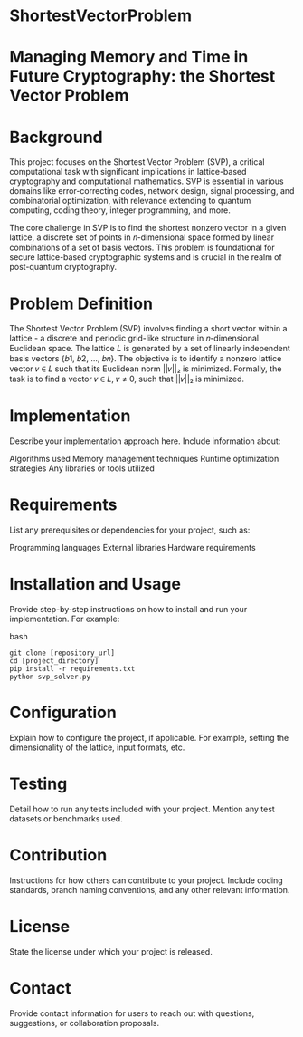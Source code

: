 # ShortestVectorProblem

# Managing Memory and Time in Future Cryptography: the Shortest Vector Problem
# Background
This project focuses on the Shortest Vector Problem (SVP), a critical computational task with significant implications in lattice-based cryptography and computational mathematics. SVP is essential in various domains like error-correcting codes, network design, signal processing, and combinatorial optimization, with relevance extending to quantum computing, coding theory, integer programming, and more.

The core challenge in SVP is to find the shortest nonzero vector in a given lattice, a discrete set of points in 𝑛-dimensional space formed by linear combinations of a set of basis vectors. This problem is foundational for secure lattice-based cryptographic systems and is crucial in the realm of post-quantum cryptography.

# Problem Definition
The Shortest Vector Problem (SVP) involves finding a short vector within a lattice - a discrete and periodic grid-like structure in 𝑛-dimensional Euclidean space. The lattice 𝐿 is generated by a set of linearly independent basis vectors {𝑏1, 𝑏2, ..., 𝑏𝑛}. The objective is to identify a nonzero lattice vector 𝑣 ∈ 𝐿 such that its Euclidean norm ||𝑣||₂ is minimized. Formally, the task is to find a vector 𝑣 ∈ 𝐿, 𝑣 ≠ 0, such that ||𝑣||₂ is minimized.

# Implementation
Describe your implementation approach here. Include information about:

Algorithms used
Memory management techniques
Runtime optimization strategies
Any libraries or tools utilized
# Requirements
List any prerequisites or dependencies for your project, such as:

Programming languages
External libraries
Hardware requirements
# Installation and Usage
Provide step-by-step instructions on how to install and run your implementation. For example:

bash
```
git clone [repository_url]
cd [project_directory]
pip install -r requirements.txt
python svp_solver.py
```

# Configuration
Explain how to configure the project, if applicable. For example, setting the dimensionality of the lattice, input formats, etc.

# Testing
Detail how to run any tests included with your project. Mention any test datasets or benchmarks used.

# Contribution
Instructions for how others can contribute to your project. Include coding standards, branch naming conventions, and any other relevant information.

# License
State the license under which your project is released.

# Contact
Provide contact information for users to reach out with questions, suggestions, or collaboration proposals.